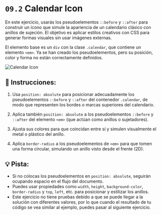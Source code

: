 # `09.2` Calendar Icon

En este ejercicio, usarás los pseudoelementos `::before` y `::after` para construir un ícono que simule la apariencia de un calendario clásico con anillos de sujeción. El objetivo es aplicar estilos creativos con CSS para generar formas visuales sin usar imágenes externas.

El elemento base es un `div` con la clase `.calendar`, que contiene un elemento `<em>`. Ya se han creado los pseudoelementos, pero su posición, color y forma no están correctamente definidos.

![Calendar Icon](../../.learn/assets/AlDLXvy.png?raw=true)



## 📝 Instrucciones:

1. Usa `position: absolute` para posicionar adecuadamente los pseudoelementos `::before` y `::after` del contenedor `.calendar`, de modo que representen los bordes o marcas superiores del calendario.

2. Aplica también `position: absolute` a los pseudoelementos `::before` y `::after` del elemento `<em>` (que actúan como anillos o sujetadores).

3. Ajusta sus colores para que coincidan entre sí y simulen visualmente el metal o plástico del anillo.

4. Aplica `border-radius` a los pseudoelementos de `<em>` para que tomen una forma circular, simulando un anillo visto desde el frente (2D).



## 💡 Pista:

+ Si no colocas los pseudoelementos en `position: absolute`, seguirán ocupando espacio en el flujo del documento.
+ Puedes usar propiedades como `width`, `height`, `background-color`, `border-radius` y `top`, `left`, etc. para posicionar y estilizar los anillos.
+ Este ejercicio no tiene pruebas debido a que se puede llegar a la solución con diferentes valores, por lo que cuando el resultado de tu código se vea similar al ejemplo, puedes pasar al siguiente ejercicio.



